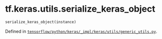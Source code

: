 <div itemscope itemtype="http://developers.google.com/ReferenceObject">
<meta itemprop="name" content="tf.keras.utils.serialize_keras_object" />
</div>

# tf.keras.utils.serialize_keras_object

``` python
serialize_keras_object(instance)
```



Defined in [`tensorflow/python/keras/_impl/keras/utils/generic_utils.py`](https://www.tensorflow.org/code/tensorflow/python/keras/_impl/keras/utils/generic_utils.py).


